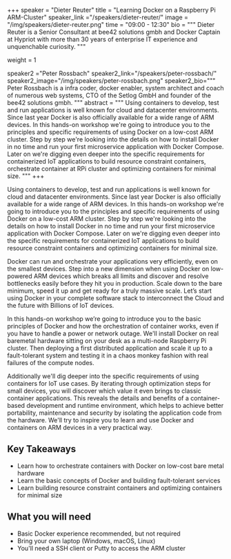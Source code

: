 +++
speaker = "Dieter Reuter"
title = "Learning Docker on a Raspberry Pi ARM-Cluster"
speaker_link ="/speakers/dieter-reuter/"
image = "/img/speakers/dieter-reuter.png"
time = "09:00 - 12:30"
bio = """
Dieter Reuter is a Senior Consultant at bee42 solutions gmbh and Docker Captain at Hypriot with more than 30 years of enterprise IT experience and unquenchable curiosity.
"""

weight = 1

speaker2 ="Peter Rossbach"
speaker2_link="/speakers/peter-rossbach/"
speaker2_image="/img/speakers/peter-rossbach.png"
speaker2_bio="""
Peter Rossbach is a infra coder, docker enabler, system architect and coach of numerous web systems, CTO of the Setlog GmbH and founder of the bee42 solutions gmbh.
"""
abstract = """
Using containers to develop, test and run applications is well known for cloud and datacenter environments. Since last year Docker is also officially available for a wide range of ARM devices. In this hands-on workshop we're going to introduce you to the principles and specific requirements of using Docker on a low-cost ARM cluster. Step by step we're looking into the details on how to install Docker in no time and run your first microservice application with Docker Compose. Later on we're digging even deeper into the specific requirements for containerized IoT applications to build resource constraint containers, orchestrate container at RPi cluster and optimizing containers for minimal size.
"""
+++

Using containers to develop, test and run applications is well known for cloud and datacenter environments. Since last year Docker is also officially available for a wide range of ARM devices. In this hands-on workshop we're going to introduce you to the principles and specific requirements of using Docker on a low-cost ARM cluster. Step by step we're looking into the details on how to install Docker in no time and run your first microservice application with Docker Compose. Later on we're digging even deeper into the specific requirements for containerized IoT applications to build resource constraint containers and optimizing containers for minimal size.

Docker can run and orchestrate your applications very efficiently, even on the smallest devices. Step into a new dimension when using Docker on low-powered ARM devices which breaks all limits and discover and resolve bottlenecks easily before they hit you in production. Scale down to the bare minimum, speed it up and get ready for a truly massive scale. Let’s start using Docker in your complete software stack to interconnect the Cloud and the future with Billions of IoT devices.

In this hands-on workshop we’re going to introduce you to the basic principles of Docker and how the orchestration of container works, even if you have to handle a power or network outage. We'll install Docker on real baremetal hardware sitting on your desk as a multi-node Raspberry Pi cluster. Then deploying a first distributed application and scale it up to a fault-tolerant system and testing it in a chaos monkey fashion with real failures of the compute nodes.

Additionally we'll dig deeper into the specific requirements of using containers for IoT use cases. By iterating through optimization steps for small devices, you will discover which value it even brings to classic container applications. This reveals the details and benefits of a container-based development and runtime environment, which helps to achieve better portability, maintenance and security by isolating the application code from the hardware. We'll try to inspire you to learn and use Docker and containers on ARM devices in a very practical way.


## Key Takeaways

  * Learn how to orchestrate containers with Docker on low-cost bare metal hardware
  * Learn the basic concepts of Docker and building fault-tolerant services
  * Learn building resource constraint containers and optimizing containers for minimal size

## What you will need

  * Basic Docker experience recommended, but not required
  * Bring your own laptop (Windows, macOS, Linux)
  * You'll need a SSH client or Putty to access the ARM cluster
